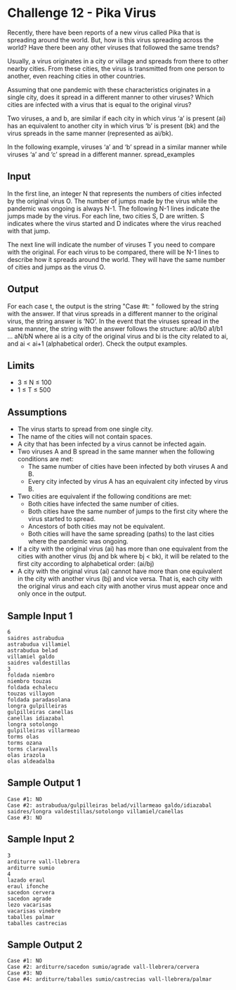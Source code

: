# Challenge 12 - Pika Virus

Recently, there have been reports of a new virus called Pika that is spreading around the world. But, how is this virus spreading across the world? Have there been any other viruses that followed the same trends?

Usually, a virus originates in a city or village and spreads from there to other nearby cities. From these cities, the virus is transmitted from one person to another, even reaching cities in other countries.

Assuming that one pandemic with these characteristics originates in a single city, does it spread in a different manner to other viruses? Which cities are infected with a virus that is equal to the original virus?

Two viruses, a and b, are similar if each city in which virus ‘a’ is present (ai) has an equivalent to another city in which virus ‘b’ is present (bk) and the virus spreads in the same manner (represented as ai/bk).

In the following example, viruses ‘a’ and ‘b’ spread in a similar manner while viruses ‘a’ and ‘c’ spread in a different manner.
spread_examples

## Input

In the first line, an integer N that represents the numbers of cities infected by the original virus O. The number of jumps made by the virus while the pandemic was ongoing is always N-1. The following N-1 lines indicate the jumps made by the virus. For each line, two cities S, D are written. S indicates where the virus started and D indicates where the virus reached with that jump.

The next line will indicate the number of viruses T you need to compare with the original. For each virus to be compared, there will be N-1 lines to describe how it spreads around the world. They will have the same number of cities and jumps as the virus O.

## Output

For each case t, the output is the string "Case #t: " followed by the string with the answer. If that virus spreads in a different manner to the original virus, the string answer is ‘NO’. In the event that the viruses spread in the same manner, the string with the answer follows the structure:
a0/b0 a1/b1 … aN/bN
where ai is a city of the original virus and bi is the city related to ai, and ai < ai+1 (alphabetical order). Check the output examples.

## Limits

* 3 ≤ N ≤ 100
* 1 ≤ T ≤ 500

## Assumptions

* The virus starts to spread from one single city.
* The name of the cities will not contain spaces.
* A city that has been infected by a virus cannot be infected again.
* Two viruses A and B spread in the same manner when the following conditions are met:
    * The same number of cities have been infected by both viruses A and B.
    * Every city infected by virus A has an equivalent city infected by virus B.
* Two cities are equivalent if the following conditions are met:
 	* Both cities have infected the same number of cities.
    * Both cities have the same number of jumps to the first city where the virus started to spread.
    * Ancestors of both cities may not be equivalent.
    * Both cities will have the same spreading (paths) to the last cities where the pandemic was ongoing.
* If a city with the original virus (ai) has more than one equivalent from the cities with another virus (bj and bk where bj < bk), it will be related to the first city according to alphabetical order: (ai/bj)
* A city with the original virus (ai) cannot have more than one equivalent in the city with another virus (bj) and vice versa. That is, each city with the original virus and each city with another virus must appear once and only once in the output. 

## Sample Input 1
```
6
saidres astrabudua
astrabudua villamiel
astrabudua belad
villamiel galdo
saidres valdestillas
3
foldada niembro
niembro touzas
foldada echalecu
touzas villayon
foldada paradasolana
longra gulpilleiras
gulpilleiras canellas
canellas idiazabal
longra sotolongo
gulpilleiras villarmeao
torms olas
torms ozana
torms claravalls
olas irazola
olas aldeadalba
```

## Sample Output 1
```
Case #1: NO
Case #2: astrabudua/gulpilleiras belad/villarmeao galdo/idiazabal saidres/longra valdestillas/sotolongo villamiel/canellas
Case #3: NO
```

## Sample Input 2
```
3
arditurre vall-llebrera
arditurre sumio
4
lazado eraul
eraul ifonche
sacedon cervera
sacedon agrade
lezo vacarisas
vacarisas vinebre
taballes palmar
taballes castrecias
```

## Sample Output 2
```
Case #1: NO
Case #2: arditurre/sacedon sumio/agrade vall-llebrera/cervera
Case #3: NO
Case #4: arditurre/taballes sumio/castrecias vall-llebrera/palmar
```
